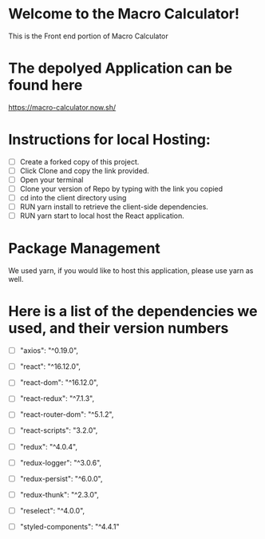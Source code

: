 # Welcome to the Macro Calculator!

This is the Front end portion of Macro Calculator

# The depolyed Application can be found here

https://macro-calculator.now.sh/

# Instructions for local Hosting:

- [ ] Create a forked copy of this project.
- [ ] Click Clone and copy the link provided.
- [ ] Open your terminal 
- [ ] Clone your version of Repo by typing <git clone > with the link you copied
- [ ] cd into the client directory using <cd client/>
- [ ] RUN yarn install to retrieve the client-side dependencies.
- [ ] RUN yarn start to local host the React application.

# Package Management

We used yarn, if you would like to host this application, please use yarn as well.

# Here is a list of the dependencies we used, and their version numbers

- [ ] "axios": "^0.19.0",
- [ ] "react": "^16.12.0",
- [ ] "react-dom": "^16.12.0",
- [ ] "react-redux": "^7.1.3",
- [ ] "react-router-dom": "^5.1.2",
- [ ] "react-scripts": "3.2.0",
- [ ] "redux": "^4.0.4",
- [ ] "redux-logger": "^3.0.6",
- [ ] "redux-persist": "^6.0.0",
- [ ] "redux-thunk": "^2.3.0",
- [ ] "reselect": "^4.0.0",
- [ ] "styled-components": "^4.4.1"

